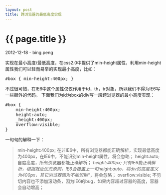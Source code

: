 ```yaml
---
layout: post
title: 跨浏览器的最低高度实现
---
```


{{ page.title }}
================

<p class="meta">2012-12-18 - bing.peng</p>

实现在最小高度/最低高度，在css2.0中提供了min-height属性，利用min-height属性我们可以轻而易举的实现最小高度，比如：

<pre class="brush: css">
#box { min-height:400px; }
</pre> 

不过很可惜，在IE6中这个属性仅仅作用于td，th，tr对象，所以我们不得为IE6写一些额外的代码。
下面我们为id为box的div写一段跨浏览器的最小高度实现：

<pre class="brush: css">
#box {
    min-height:400px;
    height:auto;
    _height:400px;
    overflow:visible;
}
</pre>

一句句的解释一下：
>min-height:400px; 在非IE6中，所有浏览器都能正确解析，实现最低高度为400px，在IE6中，不能识别min-height属性，将会忽略；
>height:auto; 自度高度，所有浏览器都能正确解析；
>_height:400px; 只有IE6能正确解析，根据就近优先原则，IE6会覆盖上一句height:auto，将div的高度定义为400px，其它浏览器因为不能识别‘_’，将会忽略；
>overflow:visible; 不剪切内容也不添加滚动条，因为IE6的bug，如果内容超过容器的高度，容器会自动增高；
